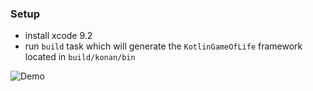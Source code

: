 ### Setup
- install xcode 9.2
- run `build` task which will generate the `KotlinGameOfLife` framework located in `build/konan/bin`

![Demo](https://user-images.githubusercontent.com/1046688/36028985-87516e70-0da1-11e8-870c-908a969af1ae.gif)

